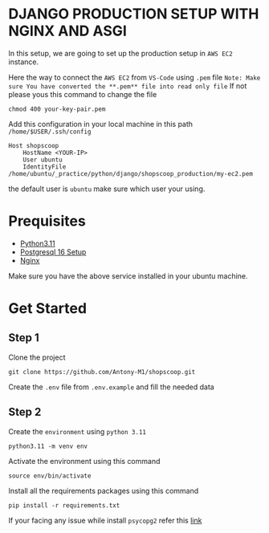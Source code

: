# DJANGO PRODUCTION SETUP WITH NGINX AND ASGI
In this setup, we are going to set up the production setup in `AWS EC2` instance.

Here the way to connect the `AWS EC2` from `VS-Code` using `.pem` file
`Note: Make sure You have converted the **.pem** file into read only file` If not please yous this command to change the file
```
chmod 400 your-key-pair.pem
```
Add this configuration in your local machine in this path `/home/$USER/.ssh/config`
```
Host shopscoop
    HostName <YOUR-IP>
    User ubuntu
    IdentityFile /home/ubuntu/_practice/python/django/shopscoop_production/my-ec2.pem
```
the default user is `ubuntu` make sure which user your using.

# Prequisites
* [Python3.11](https://www.linuxcapable.com/how-to-install-python-3-11-on-ubuntu-linux/)
* [Postgresql 16 Setup](https://computingforgeeks.com/install-and-configure-postgresql-on-ubuntu/)
* [Nginx](https://ubuntu.com/tutorials/install-and-configure-nginx#2-installing-nginx)

Make sure you have the above service installed in your ubuntu machine.

# Get Started
## Step 1
Clone the project
```
git clone https://github.com/Antony-M1/shopscoop.git
```
Create the `.env` file from `.env.example` and fill the needed data

## Step 2
Create the `environment` using `python 3.11`
```
python3.11 -m venv env
```
Activate the environment using this command
```
source env/bin/activate
```
Install all the requirements packages using this command
```
pip install -r requirements.txt
```
If your facing any issue while install `psycopg2` refer this [link](https://stackoverflow.com/questions/74727501/error-could-not-build-wheels-for-psycopg2-which-is-required-to-install-pyproje)
